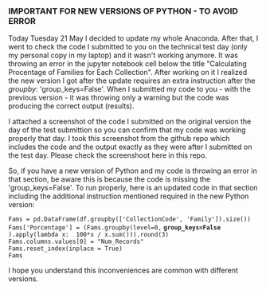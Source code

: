 ### IMPORTANT FOR NEW VERSIONS OF PYTHON - TO AVOID ERROR

Today Tuesday 21 May I decided to update my whole Anaconda. After that, I went to check the code I submitted to you on the technical test day (only my personal copy in my laptop) 
and it wasn't working anymore. It was throwing an error in the jupyter notebook cell below the title "Calculating Procentage of Families for Each Collection". After working on it 
I realized the new version I got after the update requires an extra instruction after the *groupby*: 'group_keys=False'. When I submitted my code to you - with the previous 
version - it was throwing only a warning but the code was producing the correct output (results).

I attached a screenshot of the code I submitted on the original version the day of the test submittion so you can confirm that my code was working properly that day. 
I took this screenshot from the github repo which includes the code and the output exactly as they were after I submitted on the test day. Please check the screenshoot here in this repo.

So, if you have a new version of Python and my code is throwing an error in that section, be aware this is because the code is missing the 'group_keys=False'. To run properly, here is 
an updated code in that section including the additional instruction mentioned required in the new Python version:


`Fams = pd.DataFrame(df.groupby(['CollectionCode', 'Family']).size())`\
`Fams['Porcentage'] = (Fams.groupby(level=0,` **`group_keys=False`** `).apply(lambda x:  100*x / x.sum())).round(3)`\
`Fams.columns.values[0] = "Num_Records" `\
`Fams.reset_index(inplace = True)`\
`Fams`


I hope you understand this inconveniences are common with different versions.
